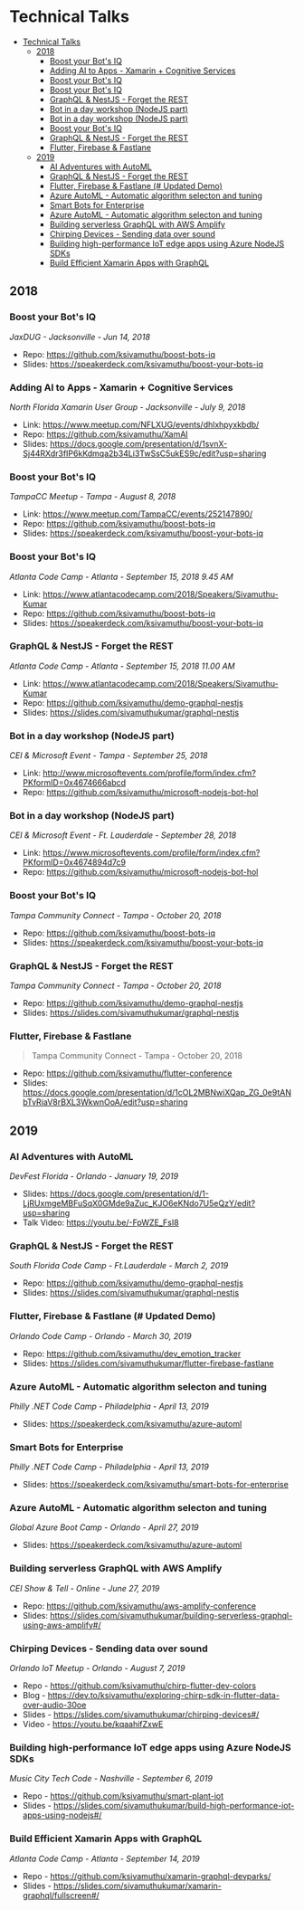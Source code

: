 # Technical Talks
- [Technical Talks](#technical-talks)
  - [2018](#2018)
    - [Boost your Bot's IQ](#boost-your-bots-iq)
    - [Adding AI to Apps - Xamarin + Cognitive Services](#adding-ai-to-apps---xamarin--cognitive-services)
    - [Boost your Bot's IQ](#boost-your-bots-iq-1)
    - [Boost your Bot's IQ](#boost-your-bots-iq-2)
    - [GraphQL & NestJS - Forget the REST](#graphql--nestjs---forget-the-rest)
    - [Bot in a day workshop (NodeJS part)](#bot-in-a-day-workshop-nodejs-part)
    - [Bot in a day workshop (NodeJS part)](#bot-in-a-day-workshop-nodejs-part-1)
    - [Boost your Bot's IQ](#boost-your-bots-iq-3)
    - [GraphQL & NestJS - Forget the REST](#graphql--nestjs---forget-the-rest-1)
    - [Flutter, Firebase & Fastlane](#flutter-firebase--fastlane)
  - [2019](#2019)
    - [AI Adventures with AutoML](#ai-adventures-with-automl)
    - [GraphQL & NestJS - Forget the REST](#graphql--nestjs---forget-the-rest-2)
    - [Flutter, Firebase & Fastlane (# Updated Demo)](#flutter-firebase--fastlane--updated-demo)
    - [Azure AutoML - Automatic algorithm selecton and tuning](#azure-automl---automatic-algorithm-selecton-and-tuning)
    - [Smart Bots for Enterprise](#smart-bots-for-enterprise)
    - [Azure AutoML - Automatic algorithm selecton and tuning](#azure-automl---automatic-algorithm-selecton-and-tuning-1)
    - [Building serverless GraphQL with AWS Amplify](#building-serverless-graphql-with-aws-amplify)
    - [Chirping Devices - Sending data over sound](#chirping-devices---sending-data-over-sound)
    - [Building high-performance IoT edge apps using Azure NodeJS SDKs](#building-high-performance-iot-edge-apps-using-azure-nodejs-sdks)
    - [Build Efficient Xamarin Apps with GraphQL](#build-efficient-xamarin-apps-with-graphql)

## 2018

### Boost your Bot's IQ
*JaxDUG - Jacksonville - Jun 14, 2018*

- Repo: https://github.com/ksivamuthu/boost-bots-iq
- Slides: https://speakerdeck.com/ksivamuthu/boost-your-bots-iq

### Adding AI to Apps - Xamarin + Cognitive Services
*North Florida Xamarin User Group - Jacksonville - July 9, 2018*

- Link: https://www.meetup.com/NFLXUG/events/dhlxhpyxkbdb/
- Repo: https://github.com/ksivamuthu/XamAI
- Slides: https://docs.google.com/presentation/d/1svnX-Sj44RXdr3fIP6kKdmqa2b34Li3TwSsC5ukES9c/edit?usp=sharing

### Boost your Bot's IQ
*TampaCC Meetup - Tampa - August 8, 2018*

- Link: https://www.meetup.com/TampaCC/events/252147890/
- Repo: https://github.com/ksivamuthu/boost-bots-iq
- Slides: https://speakerdeck.com/ksivamuthu/boost-your-bots-iq

### Boost your Bot's IQ
*Atlanta Code Camp - Atlanta - September 15, 2018 9.45 AM*

- Link: https://www.atlantacodecamp.com/2018/Speakers/Sivamuthu-Kumar
- Repo: https://github.com/ksivamuthu/boost-bots-iq
- Slides: https://speakerdeck.com/ksivamuthu/boost-your-bots-iq

### GraphQL & NestJS - Forget the REST
*Atlanta Code Camp - Atlanta - September 15, 2018 11.00 AM*

- Link: https://www.atlantacodecamp.com/2018/Speakers/Sivamuthu-Kumar
- Repo: https://github.com/ksivamuthu/demo-graphql-nestjs
- Slides: https://slides.com/sivamuthukumar/graphql-nestjs

### Bot in a day workshop (NodeJS part)
*CEI & Microsoft Event - Tampa - September 25, 2018*

- Link: http://www.microsoftevents.com/profile/form/index.cfm?PKformID=0x4674666abcd
- Repo: https://github.com/ksivamuthu/microsoft-nodejs-bot-hol

### Bot in a day workshop (NodeJS part)
*CEI & Microsoft Event - Ft. Lauderdale - September 28, 2018*

- Link: https://www.microsoftevents.com/profile/form/index.cfm?PKformID=0x4674894d7c9
- Repo: https://github.com/ksivamuthu/microsoft-nodejs-bot-hol

### Boost your Bot's IQ
*Tampa Community Connect - Tampa - October 20, 2018*

- Repo: https://github.com/ksivamuthu/boost-bots-iq
- Slides: https://speakerdeck.com/ksivamuthu/boost-your-bots-iq

### GraphQL & NestJS - Forget the REST
*Tampa Community Connect - Tampa - October 20, 2018*

- Repo: https://github.com/ksivamuthu/demo-graphql-nestjs
- Slides: https://slides.com/sivamuthukumar/graphql-nestjs

### Flutter, Firebase & Fastlane
> Tampa Community Connect - Tampa - October 20, 2018

- Repo: https://github.com/ksivamuthu/flutter-conference
- Slides: https://docs.google.com/presentation/d/1cOL2MBNwiXQap_ZG_0e9tANbTvRiaV8rBXL3WkwnOoA/edit?usp=sharing

## 2019

### AI Adventures with AutoML
*DevFest Florida - Orlando - January 19, 2019*

- Slides: https://docs.google.com/presentation/d/1-LjRUxmgeMBFuSqX0GMde9aZuc_KJO6eKNdo7U5eQzY/edit?usp=sharing
- Talk Video: https://youtu.be/-FpWZE_FsI8
  
### GraphQL & NestJS - Forget the REST
*South Florida Code Camp - Ft.Lauderdale - March 2, 2019*

- Repo: https://github.com/ksivamuthu/demo-graphql-nestjs
- Slides: https://slides.com/sivamuthukumar/graphql-nestjs

### Flutter, Firebase & Fastlane (# Updated Demo)
*Orlando Code Camp - Orlando - March 30, 2019*

- Repo: https://github.com/ksivamuthu/dev_emotion_tracker
- Slides: https://slides.com/sivamuthukumar/flutter-firebase-fastlane

### Azure AutoML - Automatic algorithm selecton and tuning
*Philly .NET Code Camp - Philadelphia - April 13, 2019*

- Slides: https://speakerdeck.com/ksivamuthu/azure-automl

### Smart Bots for Enterprise
*Philly .NET Code Camp - Philadelphia - April 13, 2019*

- Slides: https://speakerdeck.com/ksivamuthu/smart-bots-for-enterprise

### Azure AutoML - Automatic algorithm selecton and tuning
*Global Azure Boot Camp - Orlando - April 27, 2019*

- Slides: https://speakerdeck.com/ksivamuthu/azure-automl

### Building serverless GraphQL with AWS Amplify
*CEI Show & Tell - Online - June 27, 2019*

- Repo: https://github.com/ksivamuthu/aws-amplify-conference
- Slides: https://slides.com/sivamuthukumar/building-serverless-graphql-using-aws-amplify#/

### Chirping Devices - Sending data over sound
*Orlando IoT Meetup - Orlando - August 7, 2019*

- Repo - https://github.com/ksivamuthu/chirp-flutter-dev-colors 
- Blog - https://dev.to/ksivamuthu/exploring-chirp-sdk-in-flutter-data-over-audio-30oe 
- Slides - https://slides.com/sivamuthukumar/chirping-devices#/
- Video - https://youtu.be/kqaahifZxwE

### Building high-performance IoT edge apps using Azure NodeJS SDKs
*Music City Tech Code - Nashville - September 6, 2019*

- Repo - https://github.com/ksivamuthu/smart-plant-iot
- Slides - https://slides.com/sivamuthukumar/build-high-performance-iot-apps-using-nodejs#/

### Build Efficient Xamarin Apps with GraphQL
*Atlanta Code Camp - Atlanta - September 14, 2019*

- Repo - https://github.com/ksivamuthu/xamarin-graphql-devparks/
- Slides - https://slides.com/sivamuthukumar/xamarin-graphql/fullscreen#/


